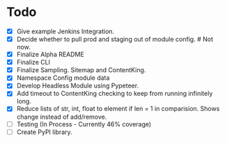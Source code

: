 # Todo


* [x] Give example Jenkins Integration.
* [x] Decide whether to pull prod and staging out of module config. # Not now.
* [x] Finalize Alpha README
* [x] Finalize CLI
* [x] Finalize Sampling.  Sitemap and ContentKing.
* [x] Namespace Config module data
* [x] Develop Headless Module using Pypeteer.
* [x] Add timeout to ContentKing checking to keep from running infinitely long.
* [x] Reduce lists of str, int, float to element if len = 1 in comparision.  Shows change instead of add/remove.
* [ ] Testing (In Process - Currently 46% coverage)
* [ ] Create PyPI library.
